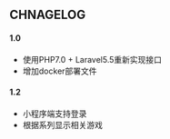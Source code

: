 ## CHNAGELOG

#### 1.0
- 使用PHP7.0 + Laravel5.5重新实现接口
- 增加docker部署文件

#### 1.2
- 小程序端支持登录
- 根据系列显示相关游戏
